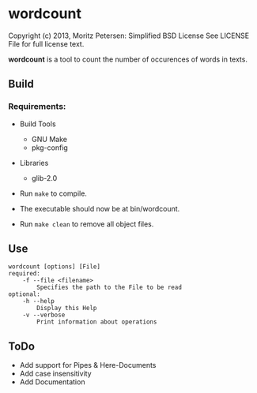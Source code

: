 wordcount
=========

Copyright (c) 2013, Moritz Petersen: Simplified BSD License
See LICENSE File for full license text.

__wordcount__ is a tool to count the number of occurences of words in texts.

## Build

### Requirements:

- Build Tools
  + GNU Make
  + pkg-config
- Libraries
  + glib-2.0


- Run ```make``` to compile.
- The executable should now be at bin/wordcount.
- Run ```make clean``` to remove all object files.

## Use

```
wordcount [options] [File]
required:
    -f --file <filename>
        Specifies the path to the File to be read
optional:
    -h --help
        Display this Help
    -v --verbose
        Print information about operations
```

## ToDo

- Add support for Pipes & Here-Documents
- Add case insensitivity
- Add Documentation

